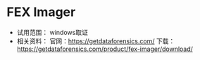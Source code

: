 # FEX Imager
* 试用范围： windows取证
* 相关资料：
官网：https://getdataforensics.com/
下载：https://getdataforensics.com/product/fex-imager/download/

